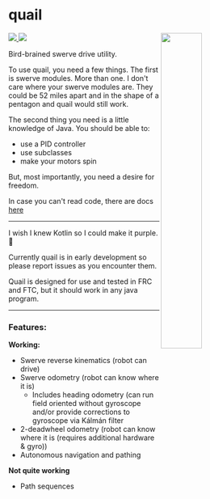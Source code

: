 
# quail
<img src="https://github.com/Mineinjava/quail/blob/main/images/quail_above_border.png" width="40%" align="right">

[![](https://jitpack.io/v/mineinjava/quail.svg) ![](https://jitpack.io/v/Mineinjava/Quail/month.svg)](https://jitpack.io/#mineinjava/quail)

Bird-brained swerve drive utility.

To use quail, you need a few things. The first is swerve modules. More than one. I don't care where your swerve modules are. They could be 52 miles apart and in the shape of a pentagon and quail would still work.

The second thing you need is a little knowledge of Java. You should be able to:
 - use a PID controller
 - use subclasses
 - make your motors spin

But, most importantly, you need a desire for freedom.

In case you can't read code, there are docs [here](https://astr0clad.github.io/quail_docs/)

---
I wish I knew Kotlin so I could make it purple. 💜

Currently quail is in early development so please report issues as you encounter them.

Quail is designed for use and tested in FRC and FTC, but it should work in any java program.

---
### Features:

**Working:**
- Swerve reverse kinematics (robot can drive)
- Swerve odometry (robot can know where it is)
    - Includes heading odometry (can run field oriented without gyroscope and/or provide corrections to gyroscope via Kálmán filter
- 2-deadwheel odometry (robot can know where it is (requires additional hardware & gyro))
- Autonomous navigation and pathing

**Not quite working**
- Path sequences



